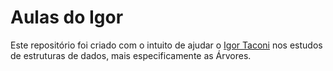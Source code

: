 # Aulas do Igor
Este repositório foi criado com o intuito de ajudar o [Igor Taconi](https://github.com/igor-taconi) nos estudos de estruturas de dados, mais especificamente as Árvores.

